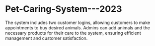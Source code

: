 # Pet-Caring-System---2023
The system includes two customer logins, allowing customers to make appointments to buy desired animals. Admins can add animals and the necessary products for their care to the system, ensuring efficient management and customer satisfaction.
